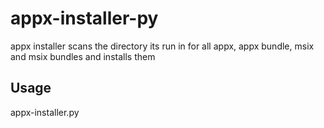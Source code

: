 # appx-installer-py
appx installer scans the directory its run in for all appx, appx bundle, msix and msix bundles and installs them
## Usage
appx-installer.py <ip> <username> <password>
